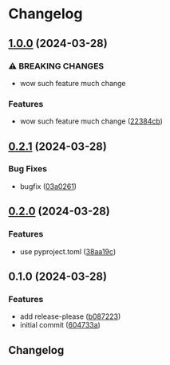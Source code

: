 # Changelog

## [1.0.0](https://github.com/iExalt/my-python-release-please-test/compare/v0.2.1...v1.0.0) (2024-03-28)


### ⚠ BREAKING CHANGES

* wow such feature much change

### Features

* wow such feature much change ([22384cb](https://github.com/iExalt/my-python-release-please-test/commit/22384cb4248911094eb7318823327fd033dd8444))

## [0.2.1](https://github.com/iExalt/my-python-release-please-test/compare/v0.2.0...v0.2.1) (2024-03-28)


### Bug Fixes

* bugfix ([03a0261](https://github.com/iExalt/my-python-release-please-test/commit/03a02617ca55168476b326154c007cd39447e3d4))

## [0.2.0](https://github.com/iExalt/my-python-release-please-test/compare/v0.1.0...v0.2.0) (2024-03-28)


### Features

* use pyproject.toml ([38aa19c](https://github.com/iExalt/my-python-release-please-test/commit/38aa19c5ca87e4830b5eb5fac85f71370cb2c3ee))

## 0.1.0 (2024-03-28)


### Features

* add release-please ([b087223](https://github.com/iExalt/my-python-release-please-test/commit/b08722300544fce259541330e2552a8581f30fcb))
* initial commit ([604733a](https://github.com/iExalt/my-python-release-please-test/commit/604733a8b64524415b56c8e9ef6c222e0e2b6611))

## Changelog
